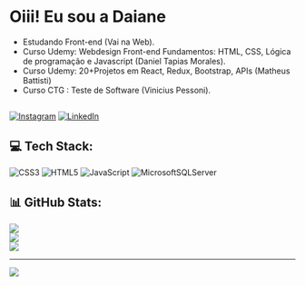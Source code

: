 # Oiii! Eu sou a Daiane
- Estudando Front-end (Vai na Web). 
- Curso Udemy: Webdesign Front-end Fundamentos: HTML, CSS, Lógica de programação e Javascript (Daniel Tapias Morales).
- Curso Udemy: 20+Projetos em React, Redux, Bootstrap, APIs (Matheus Battisti)
- Curso CTG : Teste de Software (Vinicius Pessoni). 

## 
[![Instagram](https://img.shields.io/badge/Instagram-%23E4405F.svg?logo=Instagram&logoColor=white)](https://www.instagram.com/daianefsilvadai/?igshid=NTc4MTIwNjQ2YQ%3D%3D) [![LinkedIn](https://img.shields.io/badge/LinkedIn-%230077B5.svg?logo=linkedin&logoColor=white)](https://linkedin.com/in/daiane-ferreira-719434258/) 

## 💻 Tech Stack:
![CSS3](https://img.shields.io/badge/css3-%231572B6.svg?style=flat&logo=css3&logoColor=white) ![HTML5](https://img.shields.io/badge/html5-%23E34F26.svg?style=flat&logo=html5&logoColor=white) ![JavaScript](https://img.shields.io/badge/javascript-%23323330.svg?style=flat&logo=javascript&logoColor=%23F7DF1E) ![MicrosoftSQLServer](https://img.shields.io/badge/Microsoft%20SQL%20Sever-CC2927?style=flat&logo=microsoft%20sql%20server&logoColor=white)

## 📊 GitHub Stats:
![](https://github-readme-stats.vercel.app/api?username=Daianefsilvadai&theme=calm&hide_border=true&include_all_commits=false&count_private=false)<br/>
![](https://github-readme-streak-stats.herokuapp.com/?user=Daianefsilvadai&theme=calm&hide_border=true)<br/>
![](https://github-readme-stats.vercel.app/api/top-langs/?username=Daianefsilvadai&theme=calm&hide_border=true&include_all_commits=false&count_private=false&layout=compact)

---
[![](https://visitcount.itsvg.in/api?id=Daianefsilvadai&icon=4&color=2)](https://visitcount.itsvg.in)

<!-- Proudly created with GPRM ( https://gprm.itsvg.in ) -->
